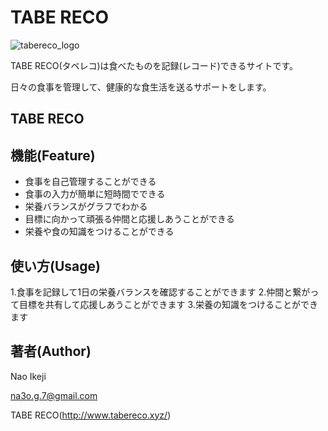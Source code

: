 # TABE RECO

![tabereco_logo](https://user-images.githubusercontent.com/49096883/69711891-2fc3d400-1145-11ea-8cbb-55ee3b0f13b7.jpg)

TABE RECO(タベレコ)は食べたものを記録(レコード)できるサイトです。
  
日々の食事を管理して、健康的な食生活を送るサポートをします。

## TABE RECO




## 機能(Feature)
- 食事を自己管理することができる
- 食事の入力が簡単に短時間でできる
- 栄養バランスがグラフでわかる
- 目標に向かって頑張る仲間と応援しあうことができる
- 栄養や食の知識をつけることができる

## 使い方(Usage)
1.食事を記録して1日の栄養バランスを確認することができます
2.仲間と繋がって目標を共有して応援しあうことができます
3.栄養の知識をつけることができます

## 著者(Author)
Nao Ikeji
  
na3o.g.7@gmail.com


TABE RECO(http://www.tabereco.xyz/)

[TABE RECO]: http://www.tabereco.xyz/
